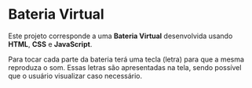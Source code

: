 # Bateria Virtual
Este projeto corresponde a uma <b>Bateria Virtual</b> desenvolvida usando <b>HTML</b>, <b>CSS</b> e <b>JavaScript</b>. 

Para tocar cada parte da bateria terá uma tecla (letra) para que a mesma reproduza o som. Essas letras são apresentadas na tela, sendo possível que o usuário visualizar caso necessário.
